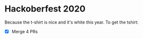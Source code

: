 # Hackoberfest 2020

Because the t-shirt is nice and it's white this year. To get the tshirt:

- [x] Merge 4 PRs
